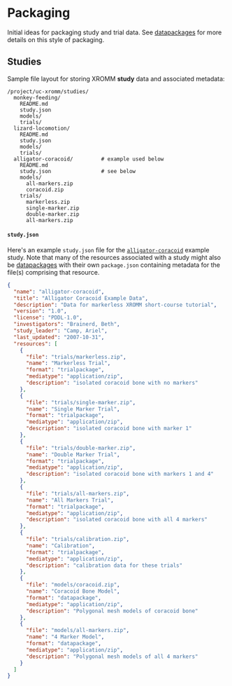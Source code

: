 # Packaging

Initial ideas for packaging study and trial data.  See [datapackages](http://data.okfn.org/doc/data-package) for more details on this style of packaging.


## Studies

Sample file layout for storing XROMM **study** data and associated metadata:


    /project/uc-xromm/studies/
      monkey-feeding/
        README.md
        study.json
        models/
        trials/
      lizard-locomotion/
        README.md
        study.json
        models/
        trials/
      alligator-coracoid/         # example used below
        README.md
        study.json                # see below
        models/
          all-markers.zip
          coracoid.zip
        trials/
          markerless.zip
          single-marker.zip
          double-marker.zip
          all-markers.zip



#### `study.json`

Here's an example `study.json` file for the [`alligator-coracoid`](http://xmaportal.org/sandbox/larequest.php?request=explorePublicStudy&StudyID=6&instit=SANDBOX1) example study.  Note that many of the resources associated with a study might also be [datapackages](http://data.okfn.org/doc/data-package) with their own `package.json` containing metadata for the file(s) comprising that resource.

```json
{
  "name": "alligator-coracoid",
  "title": "Alligator Coracoid Example Data",
  "description": "Data for markerless XROMM short-course tutorial",
  "version": "1.0",
  "license": "PDDL-1.0",
  "investigators": "Brainerd, Beth",
  "study_leader": "Camp, Ariel",
  "last_updated": "2007-10-31",
  "resources": [
    {
      "file": "trials/markerless.zip",
      "name": "Markerless Trial",
      "format": "trialpackage",
      "mediatype": "application/zip",
      "description": "isolated coracoid bone with no markers"
    },
    {
      "file": "trials/single-marker.zip",
      "name": "Single Marker Trial",
      "format": "trialpackage",
      "mediatype": "application/zip",
      "description": "isolated coracoid bone with marker 1"
    },
    {
      "file": "trials/double-marker.zip",
      "name": "Double Marker Trial",
      "format": "trialpackage",
      "mediatype": "application/zip",
      "description": "isolated coracoid bone with markers 1 and 4"
    },
    {
      "file": "trials/all-markers.zip",
      "name": "All Markers Trial",
      "format": "trialpackage",
      "mediatype": "application/zip",
      "description": "isolated coracoid bone with all 4 markers"
    },
    {
      "file": "trials/calibration.zip",
      "name": "Calibration",
      "format": "trialpackage",
      "mediatype": "application/zip",
      "description": "calibration data for these trials"
    },
    {
      "file": "models/coracoid.zip",
      "name": "Coracoid Bone Model",
      "format": "datapackage",
      "mediatype": "application/zip",
      "description": "Polygonal mesh models of coracoid bone"
    },
    {
      "file": "models/all-markers.zip",
      "name": "4 Marker Model",
      "format": "datapackage",
      "mediatype": "application/zip",
      "description": "Polygonal mesh models of all 4 markers"
    }
  ]
}
```
